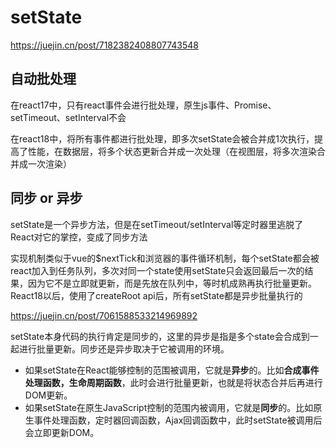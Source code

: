 # setState

https://juejin.cn/post/7182382408807743548

## 自动批处理

在react17中，只有react事件会进行批处理，原生js事件、Promise、setTimeout、setInterval不会

在react18中，将所有事件都进行批处理，即多次setState会被合并成1次执行，提高了性能，在数据层，将多个状态更新合并成一次处理（在视图层，将多次渲染合并成一次渲染）

## 同步 or 异步

setState是一个异步方法，但是在setTimeout/setInterval等定时器里逃脱了React对它的掌控，变成了同步方法

实现机制类似于vue的$nextTick和浏览器的事件循环机制，每个setState都会被react加入到任务队列，多次对同一个state使用setState只会返回最后一次的结果，因为它不是立即就更新，而是先放在队列中，等时机成熟再执行批量更新。React18以后，使用了createRoot api后，所有setState都是异步批量执行的

https://juejin.cn/post/7061588533214969892

setState本身代码的执行肯定是同步的，这里的异步是指是多个state会合成到一起进行批量更新。同步还是异步取决于它被调用的环境。

- 如果setState在React能够控制的范围被调用，它就是**异步**的。比如**合成事件处理函数，生命周期函数**，此时会进行批量更新，也就是将状态合并后再进行DOM更新。
- 如果setState在原生JavaScript控制的范围内被调用，它就是**同步**的。比如原生事件处理函数，定时器回调函数，Ajax回调函数中，此时setState被调用后会立即更新DOM。